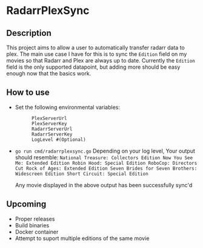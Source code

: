 # RadarrPlexSync

## Description

This project aims to allow a user to automatically transfer radarr data to plex. The main use case I have for this is to sync the `Edition` field on my movies so that Radarr and Plex are always up to date. Currently the `Edition` field is the only supported datapoint, but adding more should be easy enough now that the basics work.

## How to use

- Set the following environmental variables:
  ```
  		PlexServerUrl
		PlexServerKey
		RadarrServerUrl
		RadarrServerKey
        LogLevel #(Optional)
  ```

- `go run cmd/radarrplexsync.go`
    Depending on your log level, Your output should resemble:
      ```
    National Treasure: Collectors Edition
    Now You See Me: Extended Edition
    Robin Hood: Special Edition
    RoboCop: Directors Cut
    Rock of Ages: Extended Edition
    Seven Brides for Seven Brothers: Widescreen Edition
    Short Circuit: Special Edition
      ```

    Any movie displayed in the above output has been successfully sync'd

## Upcoming
  - Proper releases
  - Build binaries
  - Docker container
  - Attempt to suport multiple editions of the same movie